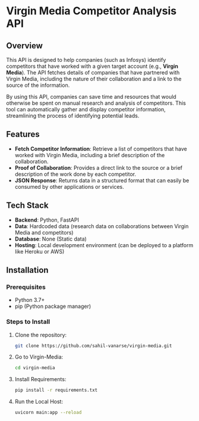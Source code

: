 # Virgin Media Competitor Analysis API

## Overview

This API is designed to help companies (such as Infosys) identify competitors that have worked with a given target account (e.g., **Virgin Media**). The API fetches details of companies that have partnered with Virgin Media, including the nature of their collaboration and a link to the source of the information.

By using this API, companies can save time and resources that would otherwise be spent on manual research and analysis of competitors. This tool can automatically gather and display competitor information, streamlining the process of identifying potential leads.

## Features

- **Fetch Competitor Information**: Retrieve a list of competitors that have worked with Virgin Media, including a brief description of the collaboration.
- **Proof of Collaboration**: Provides a direct link to the source or a brief description of the work done by each competitor.
- **JSON Response**: Returns data in a structured format that can easily be consumed by other applications or services.

## Tech Stack

- **Backend**: Python, FastAPI
- **Data**: Hardcoded data (research data on collaborations between Virgin Media and competitors)
- **Database**: None (Static data)
- **Hosting**: Local development environment (can be deployed to a platform like Heroku or AWS)

## Installation

### Prerequisites

- Python 3.7+
- pip (Python package manager)

### Steps to Install

1. Clone the repository:
   ```bash
   git clone https://github.com/sahil-vanarse/virgin-media.git

2. Go to Virgin-Media:
   ```bash
   cd virgin-media

3. Install Requirements:
   ```bash
   pip install -r requirements.txt


4. Run the Local Host:
   ```bash
   uvicorn main:app --reload

   
